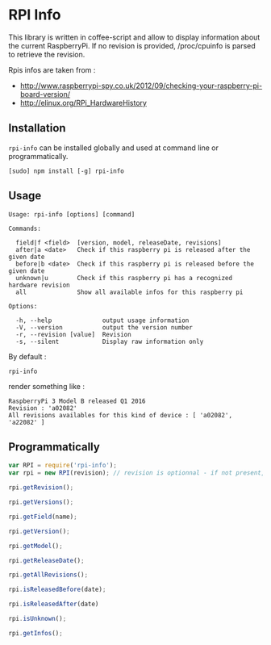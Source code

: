 RPI Info
===========

This library is written in coffee-script and allow to display information about the current RaspberryPi.
If no revision is provided, /proc/cpuinfo is parsed to retrieve the revision.

Rpis infos are taken from :

* http://www.raspberrypi-spy.co.uk/2012/09/checking-your-raspberry-pi-board-version/
* http://elinux.org/RPi_HardwareHistory

Installation
------------

```rpi-info``` can be installed globally and used at command line or programmatically.

```
[sudo] npm install [-g] rpi-info
```

Usage
-----
```
Usage: rpi-info [options] [command]

Commands:

  field|f <field>  [version, model, releaseDate, revisions]
  after|a <date>   Check if this raspberry pi is released after the given date
  before|b <date>  Check if this raspberry pi is released before the given date
  unknown|u        Check if this raspberry pi has a recognized hardware revision
  all              Show all available infos for this raspberry pi

Options:

  -h, --help              output usage information
  -V, --version           output the version number
  -r, --revision [value]  Revision
  -s, --silent            Display raw information only
```

By default :
```
rpi-info
```

render something like :
```
RaspberryPi 3 Model B released Q1 2016
Revision : 'a02082'
All revisions availables for this kind of device : [ 'a02082', 'a22082' ]
```

Programmatically
----------------

```javascript
var RPI = require('rpi-info');
var rpi = new RPI(revision); // revision is optionnal - if not present, /proc/cpuinfo is parsed

rpi.getRevision();

rpi.getVersions();

rpi.getField(name);

rpi.getVersion();

rpi.getModel();

rpi.getReleaseDate();

rpi.getAllRevisions();

rpi.isReleasedBefore(date);

rpi.isReleasedAfter(date)

rpi.isUnknown();

rpi.getInfos();
```
